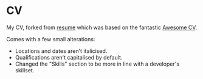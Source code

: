 # CV
My CV, forked from [resume](https://github.com/junhaodong/resume) which was based on the fantastic [Awesome CV](https://github.com/posquit0/Awesome-CV).

Comes with a few small alterations:
* Locations and dates aren't italicised.
* Qualifications aren't capitalised by default.
* Changed the "Skills" section to be more in line with a developer's skillset.
